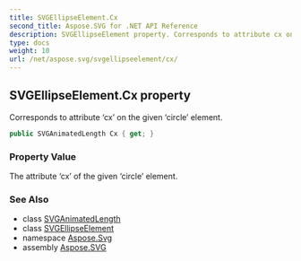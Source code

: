 ```yaml
---
title: SVGEllipseElement.Cx
second_title: Aspose.SVG for .NET API Reference
description: SVGEllipseElement property. Corresponds to attribute cx on the given circle element
type: docs
weight: 10
url: /net/aspose.svg/svgellipseelement/cx/
---
```

## SVGEllipseElement.Cx property

Corresponds to attribute ‘cx’ on the given ‘circle’ element.

```csharp
public SVGAnimatedLength Cx { get; }
```

### Property Value

The attribute ‘cx’ of the given ‘circle’ element.

### See Also

* class [SVGAnimatedLength](../../../aspose.svg.datatypes/svganimatedlength/)
* class [SVGEllipseElement](../)
* namespace [Aspose.Svg](../../../aspose.svg/)
* assembly [Aspose.SVG](../../../)
